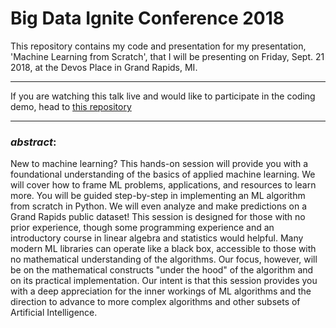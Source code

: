 # Big Data Ignite Conference 2018

This repository contains my code and presentation for my presentation, 'Machine Learning from Scratch', that I will be presenting on Friday, Sept. 21 2018, at the Devos Place in Grand Rapids, MI.

---

If you are watching this talk live and would like to participate in the coding demo, head to [this repository](https://github.com/collinprather/BDI-2018-JupyterHub)

---

### *abstract*:
New to machine learning? This hands-on session will provide you with a foundational understanding of the basics of applied machine learning. We will cover how to frame ML problems, applications, and resources to learn more.  You will be guided step-by-step in implementing an ML algorithm from scratch in Python. We will even analyze and make predictions on a Grand Rapids public dataset! This session is designed for those with no prior experience, though some programming experience and an introductory course in linear algebra and statistics would helpful. Many modern ML libraries can operate like a black box, accessible to those with no mathematical understanding of the algorithms. Our focus, however, will be on the mathematical constructs "under the hood" of the algorithm and on its practical implementation. Our intent is that this session provides you with a deep appreciation for the inner workings of ML algorithms and the direction to advance to more complex algorithms and other subsets of Artificial Intelligence.
